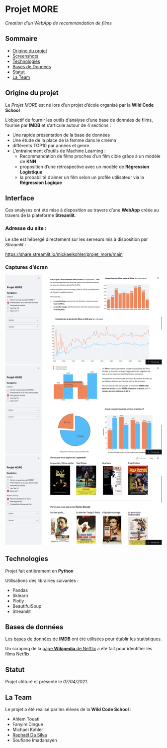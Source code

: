 # Projet MORE
_Creation d’un WebApp de recommandation de films_

## Sommaire

* [Origine du projet](#origine-du-projet)
* [Screenshots](#interface)
* [Technologies](#technologies)
* [Bases de Données](#bases-de-données)
* [Statut](#statut)
* [La Team](#la-team)

## Origine du projet

Le _Projet MORE_ est né lors d’un projet d’école organisé par la __Wild Code School__

L’objectif de fournir les outils d’analyse d’une base de données de films, fournie par __IMDB__ et s’articule autour de 4 sections :
- Une rapide présentation de la base de données 
- Une étude de la place de la femme dans le cinéma
- différents TOP10 par années et genre. 
- L’entrainement d’outils de Machine Learning : 
	* Recommandation de films proches d’un film cible grâce à un modèle de __KNN__
	* proposition d’une rétrospective avec un modèle de __Régression Logistique__
	* la probabilité d’aimer un film selon un profile utilisateur via la __Régression Logique__


## Interface

Ces analyses ont été mise à disposition au travers d’une __WebApp__ créée au travers de la plateforme __Streamlit__.

### Adresse du site :

Le site est hébergé directement sur les serveurs mis à disposition par *Streamlit* :

https://share.streamlit.io/mickaelkohler/projet_more/main

### Captures d’écran

![screenshot1](./Ressources/screenshot1.png)
![screenshot2](./Ressources/screenshot2.png)
![screenshot3](./Ressources/screenshot3.png)

## Technologies 

Projet fait entièrement en **Python**

Utilisations des librairies suivantes : 
 - Pandas
 - Sklearn
 - Plotly
 - BeautifulSoup
 - Streamlit

## Bases de données 

Les [bases de données de **IMDB**](https://www.imdb.com/interfaces/) ont été utilisées pour établir les statistiques.

Un scraping de la [page **Wikipedia** de Netflix](https://en.wikipedia.org/wiki/Lists_of_Netflix_original_films) a été fait pour identifier les films Netflix. 

## Statut

Projet clôturé et présenté le *07/04/2021*.

## La Team

Le projet a été réalisé par les élèves de la **Wild Code School** : 
- Ahlem Touati
- Fanyim Dingue
- Michael Kohler
- [Raphaël Da Silva](https://github.com/raphadasilva)
- Soufiane Imadanayen 

